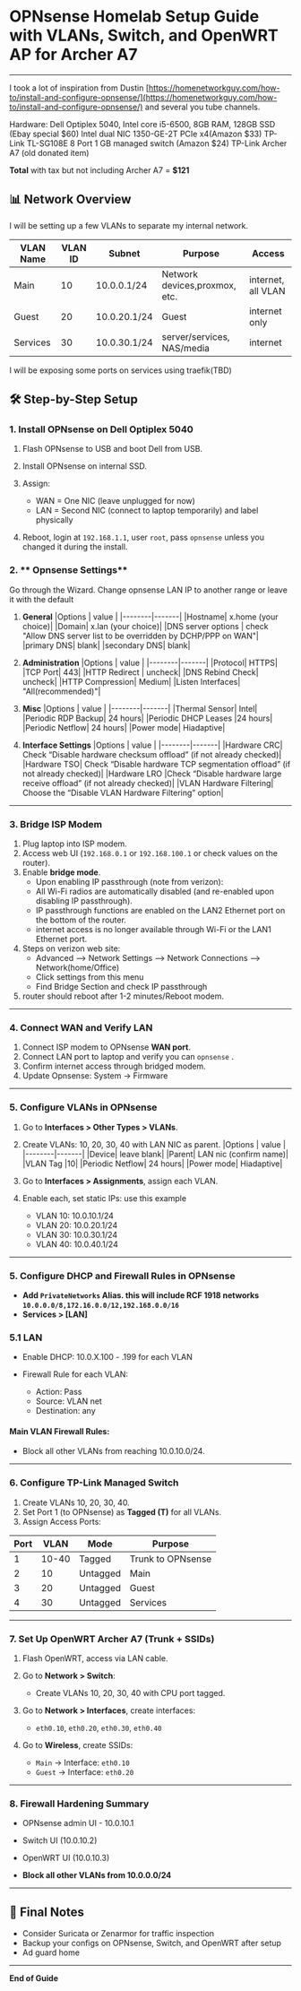 # OPNsense Homelab Setup Guide with VLANs, Switch, and OpenWRT AP for Archer A7

---

I took a lot of inspiration from Dustin [https://homenetworkguy.com/how-to/install-and-configure-opnsense/](https://homenetworkguy.com/how-to/install-and-configure-opnsense/) and several you tube channels.

Hardware:
Dell Optiplex 5040, Intel core i5-6500, 8GB RAM, 128GB SSD (Ebay special $60)
Intel dual NIC 1350-GE-2T PCIe x4(Amazon $33)
TP-Link TL-SG108E 8 Port 1 GB managed switch (Amazon $24)
TP-Link Archer A7 (old donated item)

**Total** with tax but not including Archer A7 = **$121**

## 📊 Network Overview

I will be setting up a few VLANs to separate my internal network.

| VLAN Name | VLAN ID | Subnet       | Purpose                       | Access             |
| --------- | ------- | ------------ | ----------------------------- | ------------------ |
| Main      | 10      | 10.0.0.1/24  | Network devices,proxmox, etc. | internet, all VLAN |
| Guest     | 20      | 10.0.20.1/24 | Guest                         | internet only      |
| Services  | 30      | 10.0.30.1/24 | server/services, NAS/media    | internet           |

I will be exposing some ports on services using traefik(TBD)

## 🛠️ Step-by-Step Setup

### 1. Install OPNsense on Dell Optiplex 5040

1. Flash OPNsense to USB and boot Dell from USB.
2. Install OPNsense on internal SSD.
3. Assign:

   - WAN = One NIC (leave unplugged for now)
   - LAN = Second NIC (connect to laptop temporarily) and label physically

4. Reboot, login at `192.168.1.1`, user `root`, pass `opnsense` unless you changed it during the install.

### 2. ** Opnsense Settings**

Go through the Wizard. Change opnsense LAN IP to another range or leave it with the default

1. **General**
   |Options | value |
   |--------|-------|
   |Hostname| x.home (your choice)|
   |Domain| x.lan (your choice)|
   |DNS server options | check "Allow DNS server list to be overridden by DCHP/PPP on WAN"|
   |primary DNS| blank|
   |secondary DNS| blank|

2. **Administration**
   |Options | value |
   |--------|-------|
   |Protocol| HTTPS|
   |TCP Port| 443|
   |HTTP Redirect | uncheck|
   |DNS Rebind Check| uncheck|
   |HTTP Compression| Medium|
   |Listen Interfaces| "All(recommended)"|
3. **Misc**
   |Options | value |
   |--------|-------|
   |Thermal Sensor| Intel|
   |Periodic RDP Backup| 24 hours|
   |Periodic DHCP Leases |24 hours|
   |Periodic Netflow| 24 hours|
   |Power mode| Hiadaptive|

4. **Interface Settings**
   |Options | value |
   |--------|-------|
   |Hardware CRC| Check “Disable hardware checksum offload” (if not already checked)|
   |Hardware TSO| Check “Disable hardware TCP segmentation offload” (if not already checked)|
   |Hardware LRO |Check “Disable hardware large receive offload” (if not already checked)|
   |VLAN Hardware Filtering| Choose the “Disable VLAN Hardware Filtering” option|

---

### 3. **Bridge ISP Modem**

1. Plug laptop into ISP modem.
2. Access web UI (`192.168.0.1` or `192.168.100.1` or check values on the router).
3. Enable **bridge mode**.
   - Upon enabling IP passthrough (note from verizon):
   - All Wi-Fi radios are automatically disabled (and re-enabled upon disabling IP passthrough).
   - IP passthrough functions are enabled on the LAN2 Ethernet port on the bottom of the router.
   - internet access is no longer available through Wi-Fi or the LAN1 Ethernet port.
4. Steps on verizon web site:
   - Advanced --> Network Settings --> Network Connections --> Network(home/Office)
   - Click settings from this menu
   - Find Bridge Section and check IP passthrough
5. router should reboot after 1-2 minutes/Reboot modem.

---

### 4. **Connect WAN and Verify LAN**

1. Connect ISP modem to OPNsense **WAN port**.
2. Connect LAN port to laptop and verify you can `opnsense` .
3. Confirm internet access through bridged modem.
4. Update Opnsense: System -> Firmware

---

### 5. **Configure VLANs in OPNsense**

1. Go to **Interfaces > Other Types > VLANs**.
2. Create VLANs: 10, 20, 30, 40 with LAN NIC as parent.
   |Options | value |
   |--------|-------|
   |Device| leave blank|
   |Parent| LAN nic (confirm name)|
   |VLAN Tag |10|
   |Periodic Netflow| 24 hours|
   |Power mode| Hiadaptive|
3. Go to **Interfaces > Assignments**, assign each VLAN.
4. Enable each, set static IPs: use this example

   - VLAN 10: 10.0.10.1/24
   - VLAN 20: 10.0.20.1/24
   - VLAN 30: 10.0.30.1/24
   - VLAN 40: 10.0.40.1/24

---

### 5. **Configure DHCP and Firewall Rules in OPNsense**

- **Add `PrivateNetworks` Alias. this will include RCF 1918 networks `10.0.0.0/8,172.16.0.0/12,192.168.0.0/16`**
- **Services > [LAN]**

### 5.1 LAN

- Enable DHCP: 10.0.X.100 - .199 for each VLAN
- Firewall Rule for each VLAN:

  - Action: Pass
  - Source: VLAN net
  - Destination: any

#### Main VLAN Firewall Rules:

- Block all other VLANs from reaching 10.0.10.0/24.

---

### 6. **Configure TP-Link Managed Switch**

1. Create VLANs 10, 20, 30, 40.
2. Set Port 1 (to OPNsense) as **Tagged (T)** for all VLANs.
3. Assign Access Ports:

| Port | VLAN  | Mode     | Purpose           |
| ---- | ----- | -------- | ----------------- |
| 1    | 10-40 | Tagged   | Trunk to OPNsense |
| 2    | 10    | Untagged | Main              |
| 3    | 20    | Untagged | Guest             |
| 4    | 30    | Untagged | Services          |

---

### 7. **Set Up OpenWRT Archer A7 (Trunk + SSIDs)**

1. Flash OpenWRT, access via LAN cable.
2. Go to **Network > Switch**:

   - Create VLANs 10, 20, 30, 40 with CPU port tagged.

3. Go to **Network > Interfaces**, create interfaces:

   - `eth0.10`, `eth0.20`, `eth0.30`, `eth0.40`

4. Go to **Wireless**, create SSIDs:

   - `Main` → Interface: `eth0.10`
   - `Guest` → Interface: `eth0.20`

---

### 8. **Firewall Hardening Summary**

- OPNsense admin UI - 10.0.10.1
- Switch UI (10.0.10.2)
- OpenWRT UI (10.0.10.3)

- **Block all other VLANs from 10.0.0.0/24**

---

## 📆 Final Notes

- Consider Suricata or Zenarmor for traffic inspection
- Backup your configs on OPNsense, Switch, and OpenWRT after setup
- Ad guard home

---

**End of Guide**
